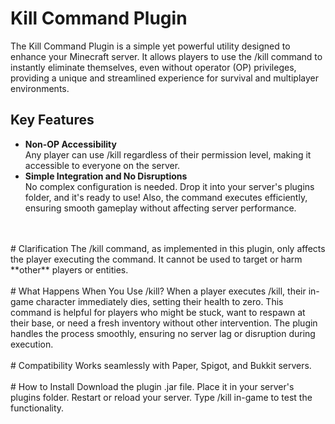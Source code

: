 # Kill Command Plugin
The Kill Command Plugin is a simple yet powerful utility designed to enhance your Minecraft server. It allows players to use the /kill command to instantly eliminate themselves, even without operator (OP) privileges, providing a unique and streamlined experience for survival and multiplayer environments.
</br>
## Key Features
- **Non-OP Accessibility**</br>
Any player can use /kill regardless of their permission level, making it accessible to everyone on the server.
- **Simple Integration and No Disruptions**</br>
No complex configuration is needed. Drop it into your server's plugins folder, and it's ready to use!
Also, the command executes efficiently, ensuring smooth gameplay without affecting server performance.
</br>
</br>
# Clarification
The /kill command, as implemented in this plugin, only affects the player executing the command. It cannot be used to target or harm **other** players or entities.
</br>
</br>
# What Happens When You Use /kill?
When a player executes /kill, their in-game character immediately dies, setting their health to zero.
This command is helpful for players who might be stuck, want to respawn at their base, or need a fresh inventory without other intervention.
The plugin handles the process smoothly, ensuring no server lag or disruption during execution.
</br>
</br>
# Compatibility
Works seamlessly with Paper, Spigot, and Bukkit servers.
</br>
</br>
# How to Install
Download the plugin .jar file.
Place it in your server's plugins folder.
Restart or reload your server.
Type /kill in-game to test the functionality.
